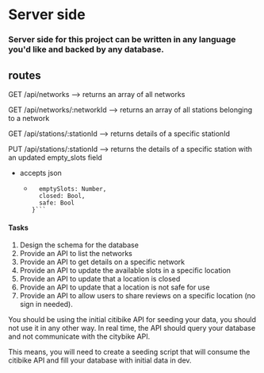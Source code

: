# Server side

### Server side for this project can be written in any language you'd like and backed by any database.

## routes

GET /api/networks --> returns an array of all networks

GET /api/networks/:networkId --> returns an array of all stations belonging to a network

GET /api/stations/:stationId --> returns details of a specific stationId

PUT /api/stations/:stationId --> returns the details of a specific station with an updated empty_slots field
  - accepts json
    - ```{
        emptySlots: Number,
        closed: Bool,
        safe: Bool
      }```
#### Tasks

1) Design the schema for the database
2) Provide an API to list the networks
3) Provide an API to get details on a specific network
4) Provide an API to update the available slots in a specific location
5) Provide an API to update that a location is closed
6) Provide an API to update that a location is not safe for use
7) Provide an API to allow users to share reviews on a specific location (no sign in needed).

You should be using the initial citibike API for seeding your data, you should not use it in any other way. In real time, the API should query your database and not communicate with the citybike API.

This means, you will need to create a seeding script that will consume the citibike API and fill your database with initial data in dev.
